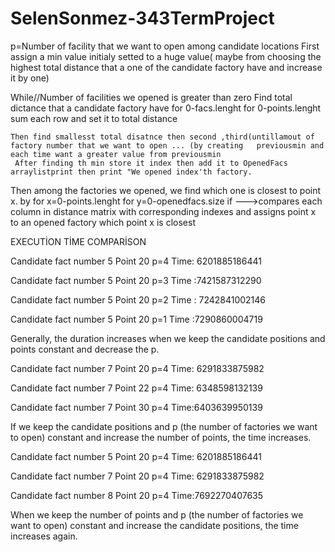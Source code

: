 # SelenSonmez-343TermProject

p=Number of facility that we want to open among candidate locations
First assign a min value initialy setted to a huge value( maybe from choosing the highest total distance that a one of the candidate factory have and increase it by one)


While//Number of facilities we opened is greater than zero
  Find total dictance that a candidate factory have 
    for 0-facs.lenght
            for 0-points.lenght
                     sum each row and set it to total distance
          
    Then find smallesst total disatnce then second ,third(untillamout of factory number that we want to open ... (by creating   previousmin and each time want a greater value from previousmin
     After finding th min store it index then add it to OpenedFacs arraylistprint then print "We opened index'th factory. 
     
  
Then among the factories we opened, we find which one is closest to point x. by
                for x=0-points.lenght
                          for y=0-openedfacs.size 
                                     if --->compares each column in distance matrix with corresponding indexes and assigns point x to an opened factory which point x is closest  
                                     
                                     
                                     
                                     
  EXECUTİON TİME COMPARİSON
  
Candidate fact number 5
Point 20
p=4
Time: 6201885186441
  
Candidate fact number 5
Point 20
p=3
Time :7421587312290


Candidate fact number 5
Point 20
p=2
Time : 7242841002146


Candidate fact number 5
Point 20
p=1
Time :7290860004719

Generally, the duration increases when we keep the candidate positions and points constant and decrease the p.







Candidate fact number 7
Point 20
p=4
Time: 6291833875982


Candidate fact number 7
Point 22
p=4
Time: 6348598132139



Candidate fact number 7
Point 30
p=4
Time:6403639950139

If we keep the candidate positions and p (the number of factories we want to open) constant and increase the number of points, the time increases.




Candidate fact number 5
Point 20
p=4
Time: 6201885186441


Candidate fact number 7
Point 20
p=4
Time: 6291833875982
                                     
                                     
                                                                        
Candidate fact number 8
Point 20
p=4
Time:7692270407635


When we keep the number of points and p (the number of factories we want to open) constant and increase the candidate positions, the time increases again.

